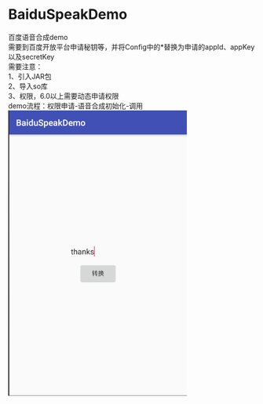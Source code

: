 # BaiduSpeakDemo
百度语音合成demo<br>
需要到百度开放平台申请秘钥等，并将Config中的*替换为申请的appId、appKey以及secretKey</br>
需要注意：</br>
1、引入JAR包</br>
2、导入so库</br>
3、权限，6.0以上需要动态申请权限</br>
demo流程：权限申请-语音合成初始化-调用</br>
![image](https://github.com/TankSao/BaiduSpeakDemo/blob/master/QQ%E5%9B%BE%E7%89%8720181027154643.png)
